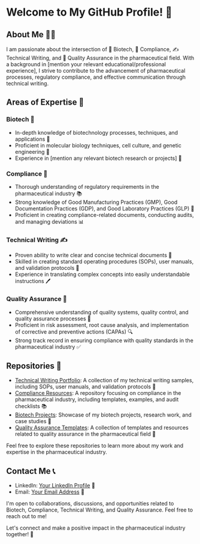 # Welcome to My GitHub Profile! 👋

## About Me 🧑‍💼
I am passionate about the intersection of 🧬 Biotech, 📜 Compliance, ✍️ Technical Writing, and 🧪 Quality Assurance in the pharmaceutical field. With a background in [mention your relevant educational/professional experience], I strive to contribute to the advancement of pharmaceutical processes, regulatory compliance, and effective communication through technical writing.

## Areas of Expertise 🌟

### Biotech 🧪
- In-depth knowledge of biotechnology processes, techniques, and applications 🧬
- Proficient in molecular biology techniques, cell culture, and genetic engineering 🧫
- Experience in [mention any relevant biotech research or projects] 🧪

### Compliance 📜
- Thorough understanding of regulatory requirements in the pharmaceutical industry 📚
- Strong knowledge of Good Manufacturing Practices (GMP), Good Documentation Practices (GDP), and Good Laboratory Practices (GLP) 📝
- Proficient in creating compliance-related documents, conducting audits, and managing deviations 📊

### Technical Writing ✍️
- Proven ability to write clear and concise technical documents 📑
- Skilled in creating standard operating procedures (SOPs), user manuals, and validation protocols 📝
- Experience in translating complex concepts into easily understandable instructions 🖊️

### Quality Assurance 🧪
- Comprehensive understanding of quality systems, quality control, and quality assurance processes 🧪
- Proficient in risk assessment, root cause analysis, and implementation of corrective and preventive actions (CAPAs) 🔍
- Strong track record in ensuring compliance with quality standards in the pharmaceutical industry ✅

## Repositories 📂
- [Technical Writing Portfolio](link-to-your-technical-writing-repository): A collection of my technical writing samples, including SOPs, user manuals, and validation protocols 📝
- [Compliance Resources](link-to-your-compliance-repository): A repository focusing on compliance in the pharmaceutical industry, including templates, examples, and audit checklists 📚
- [Biotech Projects](link-to-your-biotech-repository): Showcase of my biotech projects, research work, and case studies 🧬
- [Quality Assurance Templates](link-to-your-quality-assurance-repository): A collection of templates and resources related to quality assurance in the pharmaceutical field 🧪

Feel free to explore these repositories to learn more about my work and expertise in the pharmaceutical industry.

## Contact Me 📞
- LinkedIn: [Your LinkedIn Profile](link-to-your-linkedin-profile) 💼
- Email: [Your Email Address](mailto:your-email@example.com) 📧

I'm open to collaborations, discussions, and opportunities related to Biotech, Compliance, Technical Writing, and Quality Assurance. Feel free to reach out to me!

Let's connect and make a positive impact in the pharmaceutical industry together! 🌟
